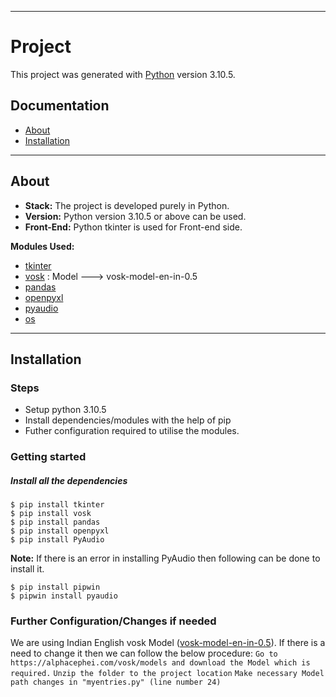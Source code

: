 ** **

# Project 
This project was generated with [Python](https://www.python.org/downloads/release/python-3105/) version 3.10.5.

## Documentation
- [About](#about)
- [Installation](#installation)
<!-- - [Project Video](https://drive.google.com/file/d/1cdpOKTl8SfihM33u7xh96-6GDMHGecYQ/view?usp=sharing)
- [Vision and Goals Of The Project](#vision-and-goals-of-the-project)
- [Users/Personas Of The Project](#users/personas-of-the-project)
- [Scope and Features Of The Project](#scope-and-features-of-the-project)
- [Solution Concept](#solution-concept)
    - [Background and Motivation](#background-&-motivation)
    - [Architecture](#architecture)
        - [Components](#components-of-sanity-framework)
- [Pipleline of De-duplication](#pipleline-of-de-duplication)
- [Learnings](#learnings)
- [Acceptance Criteria](#acceptance-criteria)
- [Future Steps & Limitations](#future-steps-&-limitations)
- [Release Planning](#release-planning)
- [References](#references)
- [Mentor](#mentor)
- [Contributors](#contributors) -->

** **

## About
* **Stack:** The project is developed purely in Python. 
* **Version:** Python version 3.10.5 or above can be used.
* **Front-End:** Python tkinter is used for Front-end side.

**Modules Used:**
* [tkinter](https://docs.python.org/3/library/tkinter.html)
* [vosk](https://pypi.org/project/vosk/) : Model ---> vosk-model-en-in-0.5
* [pandas](https://pypi.org/project/pandas/)
* [openpyxl](https://pypi.org/project/openpyxl/)
* [pyaudio](https://pypi.org/project/PyAudio/)
* [os](https://docs.python.org/3/library/os.html)

** **

## Installation
### Steps
-   Setup python 3.10.5
-   Install dependencies/modules with the help of pip
-   Futher configuration required to utilise the modules.

### Getting started
##### Install all the dependencies
```
$ pip install tkinter
$ pip install vosk
$ pip install pandas
$ pip install openpyxl
$ pip install PyAudio 
```
**Note:** If there is an error in installing PyAudio then following can be done to install it.
```
$ pip install pipwin
$ pipwin install pyaudio 
```

### Further Configuration/Changes if needed
We are using Indian English vosk Model ([vosk-model-en-in-0.5](https://alphacephei.com/vosk/models)). If there is a need to change it then we can follow the below procedure:
``` Go to https://alphacephei.com/vosk/models and download the Model which is required. ```
``` Unzip the folder to the project location ```
``` Make necessary Model path changes in "myentries.py" (line number 24) ```
